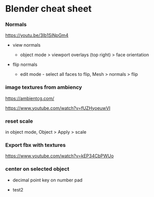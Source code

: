 # Blender cheat sheet

### Normals

https://youtu.be/3Ib1SiNpGm4

- view normals
	+ object mode > viewport overlays (top right) > face orientation
	
- flip normals
	+ edit mode - select all faces to flip,  Mesh > normals > flip
	
### image textures from ambiency

https://ambientcg.com/

https://www.youtube.com/watch?v=fUZHyoeuwVI

### reset scale

in object mode, Object > Apply > scale

### Export fbx with textures

https://www.youtube.com/watch?v=kEP34CbPWUo

### center on selected object

- decimal point key on number pad

- test2